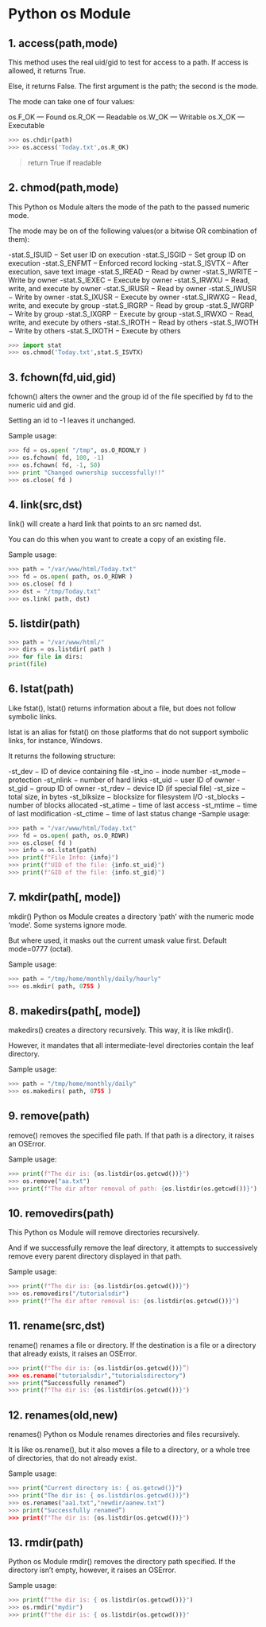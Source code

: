 # Python os Module

## 1. access(path,mode)

This method uses the real uid/gid to test for access to a path. If access is allowed, it returns True.

Else, it returns False. The first argument is the path; the second is the mode.

The mode can take one of four values:

os.F_OK  — Found
os.R_OK  — Readable
os.W_OK  — Writable
os.X_OK  — Executable

```python
>>> os.chdir(path)
>>> os.access('Today.txt',os.R_OK)
 ```
 > return True if readable


 
##  2. chmod(path,mode)
This Python os Module alters the mode of the path to the passed numeric mode.

The mode may be on of the following values(or a bitwise OR combination of them):

-stat.S_ISUID − Set user ID on execution
-stat.S_ISGID − Set group ID on execution
-stat.S_ENFMT – Enforced record locking
-stat.S_ISVTX – After execution, save text image
-stat.S_IREAD − Read by owner
-stat.S_IWRITE − Write by owner
-stat.S_IEXEC − Execute by owner
-stat.S_IRWXU − Read, write, and execute by owner
-stat.S_IRUSR − Read by owner
-stat.S_IWUSR − Write by owner
-stat.S_IXUSR − Execute by owner
-stat.S_IRWXG − Read, write, and execute by group
-stat.S_IRGRP − Read by group
-stat.S_IWGRP − Write by group
-stat.S_IXGRP − Execute by group
-stat.S_IRWXO − Read, write, and execute by others
-stat.S_IROTH − Read by others
-stat.S_IWOTH − Write by others
-stat.S_IXOTH − Execute by others

```python
>>> import stat
>>> os.chmod('Today.txt',stat.S_ISVTX)
 ```

 ##  3. fchown(fd,uid,gid)
 fchown() alters the owner and the group id of the file specified by fd to the numeric uid and gid.

Setting an id to -1 leaves it unchanged.

Sample usage:

```python
>>> fd = os.open( "/tmp", os.O_RDONLY )
>>> os.fchown( fd, 100, -1)
>>> os.fchown( fd, -1, 50)
>>> print "Changed ownership successfully!!"
>>> os.close( fd )
 ```
 
 ##  4. link(src,dst)
 link() will create a hard link that points to an src named dst.

You can do this when you want to create a copy of an existing file.

Sample usage:

```python
>>> path = "/var/www/html/Today.txt"
>>> fd = os.open( path, os.O_RDWR )
>>> os.close( fd )
>>> dst = "/tmp/Today.txt"
>>> os.link( path, dst)
 ```
 
 ## 5. listdir(path)
```python
>>> path = "/var/www/html/"
>>> dirs = os.listdir( path )
>>> for file in dirs:
print(file)
 ```
 
 ## 6. lstat(path)
 Like fstat(), lstat() returns information about a file, but does not follow symbolic links.

lstat is an alias for fstat() on those platforms that do not support symbolic links, for instance, Windows.

It returns the following structure:

-st_dev − ID of device containing file
-st_ino − inode number
-st_mode – protection
-st_nlink − number of hard links
-st_uid − user ID of owner
-st_gid − group ID of owner
-st_rdev − device ID (if special file)
-st_size − total size, in bytes
-st_blksize − blocksize for filesystem I/O
-st_blocks − number of blocks allocated
-st_atime − time of last access
-st_mtime − time of last modification
-st_ctime − time of last status change
-Sample usage:

```python
>>> path = "/var/www/html/Today.txt"
>>> fd = os.open( path, os.O_RDWR)
>>> os.close( fd )
>>> info = os.lstat(path)
>>> print(f"File Info: {info}")
>>> print(f"UID of the file: {info.st_uid}")
>>> print(f"GID of the file: {info.st_gid}")
 ```
 
  ## 7. mkdir(path[, mode])
mkdir() Python os Module creates a directory ‘path’ with the numeric mode ‘mode’. Some systems ignore mode.

But where used, it masks out the current umask value first.
Default mode=0777 (octal).

Sample usage:

```python
>>> path = "/tmp/home/monthly/daily/hourly"
>>> os.mkdir( path, 0755 )
 ```

 ## 8. makedirs(path[, mode])
 makedirs() creates a directory recursively. This way, it is like mkdir().

However, it mandates that all intermediate-level directories contain the leaf directory.

Sample usage:
```python
>>> path = "/tmp/home/monthly/daily"
>>> os.makedirs( path, 0755 )
 ```
 
 ## 9. remove(path)

remove() removes the specified file path. If that path is a directory, it raises an OSError.

Sample usage:
```python
>>> print(f"The dir is: {os.listdir(os.getcwd())}")
>>> os.remove("aa.txt")
>>> print(f"The dir after removal of path: {os.listdir(os.getcwd())}")
 ```

  ## 10. removedirs(path)
This Python os Module will remove directories recursively.

And if we successfully remove the leaf directory, it attempts to successively remove every parent directory displayed in that path.

Sample usage:
```python
>>> print(f"The dir is: {os.listdir(os.getcwd())}")
>>> os.removedirs("/tutorialsdir")
>>> print(f"The dir after removal is: {os.listdir(os.getcwd())}")
 ```

  ## 11. rename(src,dst)
  rename() renames a file or directory. If the destination is a file or a directory that already exists, it raises an OSError.

```python
>>> print(f"The dir is: {os.listdir(os.getcwd())}”)
>>> os.rename("tutorialsdir","tutorialsdirectory")
>>> print(“Successfully renamed”)
>>> print(f"The dir is: {os.listdir(os.getcwd())}")
 ```

  ##  12. renames(old,new)
renames() Python os Module renames directories and files recursively.

It is like os.rename(), but it also moves a file to a directory, or a whole tree of directories, that do not already exist.

Sample usage:

```python
>>> print("Current directory is: { os.getcwd()}")
>>> print("The dir is: { os.listdir(os.getcwd())}")
>>> os.renames("aa1.txt","newdir/aanew.txt")
>>> print("Successfully renamed”)
>>> print(f"The dir is: {os.listdir(os.getcwd())}")
 ```

  ## 13. rmdir(path)
Python os Module rmdir() removes the directory path specified. If the directory isn’t empty, however, it raises an OSError.

Sample usage:
```python
>>> print(f"the dir is: { os.listdir(os.getcwd())}")
>>> os.rmdir("mydir")
>>> print(f"the dir is: { os.listdir(os.getcwd())}"
 ```